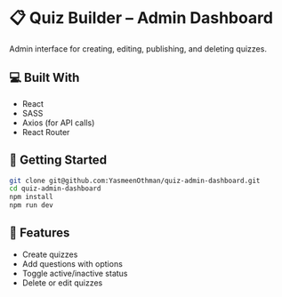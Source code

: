 # 📋 Quiz Builder – Admin Dashboard

Admin interface for creating, editing, publishing, and deleting quizzes.

## 💻 Built With

- React
- SASS
- Axios (for API calls)
- React Router

## 🚀 Getting Started

```bash
git clone git@github.com:YasmeenOthman/quiz-admin-dashboard.git
cd quiz-admin-dashboard
npm install
npm run dev
```
## 🔑 Features

- Create quizzes
- Add questions with options
- Toggle active/inactive status
- Delete or edit quizzes
